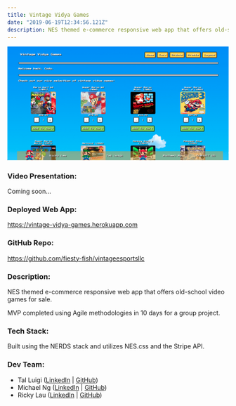 ```yaml
---
title: Vintage Vidya Games
date: "2019-06-19T12:34:56.121Z"
description: NES themed e-commerce responsive web app that offers old-school video games for sale.
---
```


![Vintage Vidya Games Screenshot](./vintage-vidya-games.png)

### Video Presentation:

Coming soon...

### Deployed Web App:

https://vintage-vidya-games.herokuapp.com

### GitHub Repo:

https://github.com/fiesty-fish/vintageesportsllc

### Description:

NES themed e-commerce responsive web app that offers old-school video games for sale.

MVP completed using Agile methodologies in 10 days for a group project.

### Tech Stack:

Built using the NERDS stack and utilizes NES.css and the Stripe API.

### Dev Team:

- Tal Luigi ([LinkedIn](https://www.linkedin.com/in/talluigi) | [GitHub](https://github.com/luigilegion))
- Michael Ng ([LinkedIn](https://www.linkedin.com/in/michael-m-ng) | [GitHub](https://github.com/xmng))
- Ricky Lau ([LinkedIn](https://www.linkedin.com/in/rickylaudev) | [GitHub](https://github.com/rickylaufitness))
